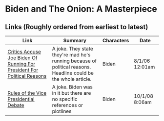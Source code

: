 # Biden and The Onion: A Masterpiece


## Links (Roughly ordered from earliest to latest)

Link | Summary | Characters | Date
--- | --- | --- | ---
[Critics Accuse Joe Biden Of Running For President For Political Reasons](https://politics.theonion.com/critics-accuse-joe-biden-of-running-for-president-for-p-1819568582) | A joke. They state they're mad he's running because of political reasons. Headline could be the whole article. | Biden | 8/1/06 12:01am
[Rules of the Vice Presidential Debate](https://www.theonion.com/rules-of-the-vice-presidential-debate-1819589155) | A joke. Biden was in it but there are no specific references or plotlines | Biden | 10/1/08 8:06am


